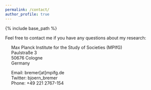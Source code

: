 ```yaml
---
permalink: /contact/
author_profile: true
---
```


{% include base_path %}

Feel free to contact me if you have any questions about my research: 

&nbsp;&nbsp;&nbsp;&nbsp; Max Planck Institute for the Study of Societies (MPIfG)   
&nbsp;&nbsp;&nbsp;&nbsp; Paulstraße 3    
&nbsp;&nbsp;&nbsp;&nbsp; 50676 Cologne    
&nbsp;&nbsp;&nbsp;&nbsp; Germany    

&nbsp;&nbsp;&nbsp;&nbsp; Email: bremer[at]mpifg.de    
&nbsp;&nbsp;&nbsp;&nbsp; Twitter: bjoern_bremer    
&nbsp;&nbsp;&nbsp;&nbsp; Phone: +49 221 2767-154    
